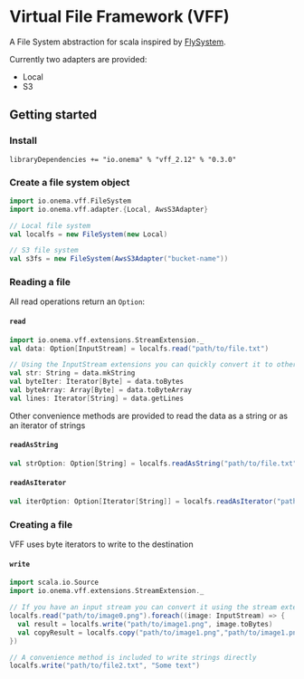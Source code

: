 Virtual File Framework (VFF)
============================

A File System abstraction for scala inspired by [FlySystem](https://flysystem.thephpleague.com/docs/).

Currently two adapters are provided:
* Local
* S3

## Getting started

### Install
```
libraryDependencies += "io.onema" % "vff_2.12" % "0.3.0"
```

### Create a file system object
```scala
import io.onema.vff.FileSystem
import io.onema.vff.adapter.{Local, AwsS3Adapter}

// Local file system
val localfs = new FileSystem(new Local)

// S3 file system
val s3fs = new FileSystem(AwsS3Adapter("bucket-name"))
```
### Reading a file
All read operations return an `Option`:

#### `read`
```scala
import io.onema.vff.extensions.StreamExtension._
val data: Option[InputStream] = localfs.read("path/to/file.txt")

// Using the InputStream extensions you can quickly convert it to other types
val str: String = data.mkString
val byteIter: Iterator[Byte] = data.toBytes
val byteArray: Array[Byte] = data.toByteArray
val lines: Iterator[String] = data.getLines
```
Other convenience methods are provided to read the data as a string or as an iterator of strings

#### `readAsString`
```scala
val strOption: Option[String] = localfs.readAsString("path/to/file.txt")
```

#### `readAsIterator`
```scala
val iterOption: Option[Iterator[String]] = localfs.readAsIterator("path/to/file.txt")
```

### Creating a file

VFF uses byte iterators to write to the destination

#### `write`
```scala
import scala.io.Source
import io.onema.vff.extensions.StreamExtension._

// If you have an input stream you can convert it using the stream extensions
localfs.read("path/to/image0.png").foreach((image: InputStream) => {
  val result = localfs.write("path/to/image1.png", image.toBytes)
  val copyResult = localfs.copy("path/to/image1.png","path/to/image1.png")
})

// A convenience method is included to write strings directly
localfs.write("path/to/file2.txt", "Some text")
``` 
